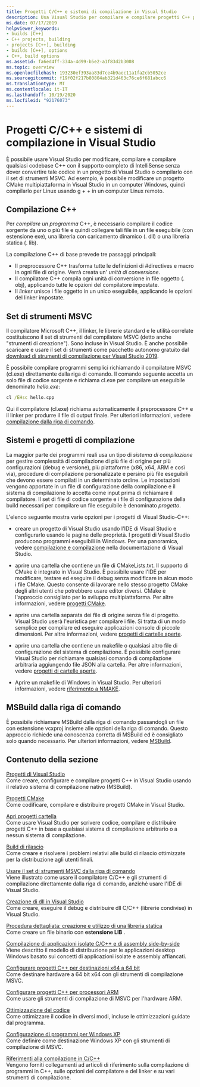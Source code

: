 ```yaml
---
title: Progetti C/C++ e sistemi di compilazione in Visual Studio
description: Usa Visual Studio per compilare e compilare progetti C++ per Windows, ARM o Linux in base a qualsiasi sistema del progetto.
ms.date: 07/17/2019
helpviewer_keywords:
- builds [C++]
- C++ projects, building
- projects [C++], building
- builds [C++], options
- C++, build options
ms.assetid: fa6ed4ff-334a-4d99-b5e2-a1f83d2b3008
ms.topic: overview
ms.openlocfilehash: 193230ef393aa83d7ce4b9aec11a1fa2cb5052ce
ms.sourcegitcommit: f19f02f217b80804ab321d463c76ce6f681abcc6
ms.translationtype: MT
ms.contentlocale: it-IT
ms.lasthandoff: 10/19/2020
ms.locfileid: "92176073"
---
```

# <a name="cc-projects-and-build-systems-in-visual-studio"></a>Progetti C/C++ e sistemi di compilazione in Visual Studio

È possibile usare Visual Studio per modificare, compilare e compilare qualsiasi codebase C++ con il supporto completo di IntelliSense senza dover convertire tale codice in un progetto di Visual Studio o compilarlo con il set di strumenti MSVC. Ad esempio, è possibile modificare un progetto CMake multipiattaforma in Visual Studio in un computer Windows, quindi compilarlo per Linux usando g + + in un computer Linux remoto.

## <a name="c-compilation"></a>Compilazione C++

Per *compilare un programma* C++, è necessario compilare il codice sorgente da uno o più file e quindi collegare tali file in un file eseguibile (con estensione exe), una libreria con caricamento dinamico (. dll) o una libreria statica (. lib).

La compilazione C++ di base prevede tre passaggi principali:

- Il preprocessore C++ trasforma tutte le definizioni di #directives e macro in ogni file di origine. Verrà creata un' *unità di conversione*.
- Il compilatore C++ compila ogni unità di conversione in file oggetto (. obj), applicando tutte le opzioni del compilatore impostate.
- Il *linker* unisce i file oggetto in un unico eseguibile, applicando le opzioni del linker impostate.

## <a name="the-msvc-toolset"></a>Set di strumenti MSVC

Il compilatore Microsoft C++, il linker, le librerie standard e le utilità correlate costituiscono il set di strumenti del compilatore MSVC (detto anche "strumenti di creazione"). Sono incluse in Visual Studio. È anche possibile scaricare e usare il set di strumenti come pacchetto autonomo gratuito dal [download di strumenti di compilazione per Visual Studio 2019](https://visualstudio.microsoft.com/downloads/#build-tools-for-visual-studio-2019).

È possibile compilare programmi semplici richiamando il compilatore MSVC (cl.exe) direttamente dalla riga di comando. Il comando seguente accetta un solo file di codice sorgente e richiama cl.exe per compilare un eseguibile denominato *hello.exe*:

```cmd
cl /EHsc hello.cpp
```

Qui il compilatore (cl.exe) richiama automaticamente il preprocessore C++ e il linker per produrre il file di output finale. Per ulteriori informazioni, vedere [compilazione dalla riga di comando](building-on-the-command-line.md).

## <a name="build-systems-and-projects"></a>Sistemi e progetti di compilazione

La maggior parte dei programmi reali usa un tipo di *sistema di compilazione* per gestire complessità di compilazione di più file di origine per più configurazioni (debug e versione), più piattaforme (x86, x64, ARM e così via), procedure di compilazione personalizzate e persino più file eseguibili che devono essere compilati in un determinato ordine. Le impostazioni vengono apportate in un file di configurazione della compilazione e il sistema di compilazione lo accetta come input prima di richiamare il compilatore. Il set di file di codice sorgente e i file di configurazione della build necessari per compilare un file eseguibile è denominato *progetto*.

L'elenco seguente mostra varie opzioni per i progetti di Visual Studio-C++:

- creare un progetto di Visual Studio usando l'IDE di Visual Studio e configurarlo usando le pagine delle proprietà. I progetti di Visual Studio producono programmi eseguibili in Windows. Per una panoramica, vedere [compilazione e compilazione](/visualstudio/ide/compiling-and-building-in-visual-studio) nella documentazione di Visual Studio.

- aprire una cartella che contiene un file di CMakeLists.txt. Il supporto di CMake è integrato in Visual Studio. È possibile usare l'IDE per modificare, testare ed eseguire il debug senza modificare in alcun modo i file CMake. Questo consente di lavorare nello stesso progetto CMake degli altri utenti che potrebbero usare editor diversi. CMake è l'approccio consigliato per lo sviluppo multipiattaforma. Per altre informazioni, vedere [progetti CMake](cmake-projects-in-visual-studio.md).

- aprire una cartella separata dei file di origine senza file di progetto. Visual Studio userà l'euristica per compilare i file. Si tratta di un modo semplice per compilare ed eseguire applicazioni console di piccole dimensioni. Per altre informazioni, vedere [progetti di cartelle aperte](open-folder-projects-cpp.md).

- aprire una cartella che contiene un makefile o qualsiasi altro file di configurazione del sistema di compilazione. È possibile configurare Visual Studio per richiamare qualsiasi comando di compilazione arbitraria aggiungendo file JSON alla cartella. Per altre informazioni, vedere [progetti di cartelle aperte](open-folder-projects-cpp.md).

- Aprire un makefile di Windows in Visual Studio. Per ulteriori informazioni, vedere [riferimento a NMAKE](reference/nmake-reference.md).

## <a name="msbuild-from-the-command-line"></a>MSBuild dalla riga di comando

È possibile richiamare MSBuild dalla riga di comando passandogli un file con estensione vcxproj insieme alle opzioni della riga di comando. Questo approccio richiede una conoscenza corretta di MSBuild ed è consigliato solo quando necessario. Per ulteriori informazioni, vedere [MSBuild](msbuild-visual-cpp.md).

## <a name="in-this-section"></a>Contenuto della sezione

[Progetti di Visual Studio](creating-and-managing-visual-cpp-projects.md)\
Come creare, configurare e compilare progetti C++ in Visual Studio usando il relativo sistema di compilazione nativo (MSBuild).

[Progetti CMake](cmake-projects-in-visual-studio.md)\
Come codificare, compilare e distribuire progetti CMake in Visual Studio.

[Apri progetti cartella](open-folder-projects-cpp.md)\
Come usare Visual Studio per scrivere codice, compilare e distribuire progetti C++ in base a qualsiasi sistema di compilazione arbitrario o a nessun sistema di compilazione.

[Build di rilascio](release-builds.md)\
Come creare e risolvere i problemi relativi alle build di rilascio ottimizzate per la distribuzione agli utenti finali.

[Usare il set di strumenti MSVC dalla riga di comando](building-on-the-command-line.md)\
Viene illustrato come usare il compilatore C/C++ e gli strumenti di compilazione direttamente dalla riga di comando, anziché usare l'IDE di Visual Studio.

[Creazione di dll in Visual Studio](dlls-in-visual-cpp.md)\
Come creare, eseguire il debug e distribuire dll C/C++ (librerie condivise) in Visual Studio.

[Procedura dettagliata: creazione e utilizzo di una libreria statica](walkthrough-creating-and-using-a-static-library-cpp.md)\
Come creare un file binario con **estensione LIB** .

[Compilazione di applicazioni isolate C/C++ e di assembly side-by-side](building-c-cpp-isolated-applications-and-side-by-side-assemblies.md)\
Viene descritto il modello di distribuzione per le applicazioni desktop Windows basato sui concetti di applicazioni isolate e assembly affiancati.

[Configurare progetti C++ per destinazioni x64 a 64 bit](configuring-programs-for-64-bit-visual-cpp.md)\
Come destinare hardware a 64 bit x64 con gli strumenti di compilazione MSVC.

[Configurare progetti C++ per processori ARM](configuring-programs-for-arm-processors-visual-cpp.md)\
Come usare gli strumenti di compilazione di MSVC per l'hardware ARM.

[Ottimizzazione del codice](optimizing-your-code.md)\
Come ottimizzare il codice in diversi modi, incluse le ottimizzazioni guidate dal programma.

[Configurazione di programmi per Windows XP](configuring-programs-for-windows-xp.md)\
Come definire come destinazione Windows XP con gli strumenti di compilazione di MSVC.

[Riferimenti alla compilazione in C/C++](reference/c-cpp-building-reference.md)\
Vengono forniti collegamenti ad articoli di riferimento sulla compilazione di programmi in C++, sulle opzioni del compilatore e del linker e su vari strumenti di compilazione.
